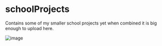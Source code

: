 # schoolProjects
Contains some of my smaller school projects yet when combined it is big enough to upload here.

![image](https://github.com/lis531/schoolProjects/assets/82408934/5e2b0be5-85fc-47a6-a5c4-4f0ed60adde4)
